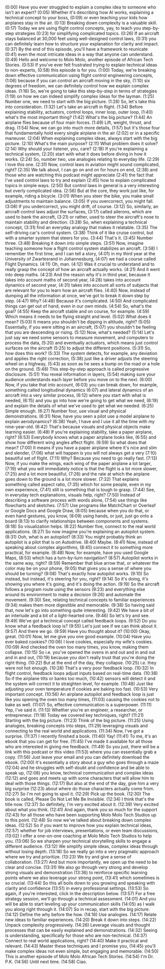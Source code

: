 (0:00) Have you ever struggled to explain a complex idea to someone who isn't an expert? (0:05) Whether it's describing how AI works, explaining a technical concept to your boss, (0:09) or even teaching your kids how airplanes stay in the air. (0:13) Breaking down complexity is a valuable skill. (0:17) Today we are using flight control concepts, yay, to teach you step-by-step strategies (0:23) for simplifying complicated topics.
(0:26) If an aircraft stays balanced at 30,000 feet using well-designed control laws, (0:31) you can definitely learn how to structure your explanation for clarity and impact. (0:37) By the end of this episode, you'll have a framework to reunicate (0:41) even the most intricate ideas in a way that anyone can understand. (0:49) Hello and welcome to Molo Molo, another episode of African Tech Stories.
(0:53) If you've ever felt frustrated trying to explain technical ideas to non-experts, (0:58) this episode is for you. (1:00) Today, we're breaking down effective communication using flight control engineering concepts, (1:06) because if you can control an aircraft moving in the sky, (1:10) six degrees of freedom, we can definitely control how we explain complex ideas. (1:16) So, we're going to take this step-by-step in terms of strategies (1:19) on how we can indeed simplify complex ideas for the layman.
(1:25) Number one, we need to start with the big picture. (1:28) So, let's take this into consideration. (1:32) Let's take an aircraft in flight.
(1:34) Before explaining stability, actuators, control loops, inner loop, outer loop, (1:40) what's the most important thing? (1:42) What's the big picture? (1:44) An airplane flies because of four main forces. (1:49) Lift, weight, thrust, and drag. (1:54) Now, we can go into much more details, (1:57) but it's those four that fundamentally hold every single airplane in the air (2:02) or in a specific maneuver.
(2:04) When explaining complex ideas, always start with the big picture. (2:10) What's the main purpose? (2:11) What problem does it solve? (2:14) Why should your listener, you, care? (2:18) If you're explaining a technical system, (2:20) start with what it does before diving in how it works. (2:24) So, number two, use analogies relating to everyday life.
(2:29) I love this one. (2:31) Now, control laws in aviation might sound complicated, right? (2:35) We talk about, I can go on and on for hours on end, (2:38) and those who are watching this podcast might appreciate (2:41) the fact that I've used control laws to try and explain (2:45) how to explain complicated topics in simple ways. (2:50) But control laws in general is a very interesting but overly complicated idea.
(2:56) But at the core, they work just like, for example, riding a bicycle. (3:01) When you steer the bike, you make small adjustments to maintain balance. (3:05) If you overcorrect, you might fall.
(3:08) If you undercorrect, you might drift, of course. (3:12) So, similarly, an aircraft control laws adjust the surfaces, (3:17) called ailerons, which are used to bank the aircraft, (3:21) or rather, used to steer the aircraft's nose to maintain stability and direction. (3:28) So, when explaining a technical concept, (3:31) find an everyday analogy that makes it relatable.
(3:35) The self-driving car's control system. (3:38) Think of it like cruise control, but with a smarter system that steers for you. (3:44) That's it.
(3:45) Number three. (3:48) Breaking it down into simple steps. (3:51) Now, imagine teaching someone how a flight control system stabilizes an aircraft.
(3:58) I remember the first time, and I can tell a story, (4:01) in my third year at the University of Zwartesrand in Johannesburg, (4:07) we had a course called Flight Dynamics. (4:11) Oh, man. (4:12) Was it crucial to understand and to really grasp the concept of how an aircraft actually works.
(4:21) And it went into deep maths. (4:23) And the reason why it's in third year, because it takes into account maths of second year, (4:28) takes into account dynamics of second year, (4:31) takes into account all sorts of subjects that are relevant for you to learn how an aircraft flies. (4:40) Now, instead of dumping all the information at once, we've got to break it down step by step.
(4:47) Why? (4:48) Because it's complicated. (4:50) And complicated things can get out of hand, even in our own minds. (4:54) So, what's the goal? (4:55) Keep the aircraft stable and on course, for example.
(4:59) Which means it needs to be flying straight and level. (5:02) What does it mean? (5:03) It means you shouldn't be dipping in altitude, right? (5:05) Essentially, if you were sitting in an aircraft, (5:07) you shouldn't be feeling that you are descending or rising. (5:12) Now, what's needed? (5:14) Let's just say we need some sensors to measure movement, and computers to process the data, (5:20) and eventually actuators, which means just control surfaces on the aircraft (5:25) to adjust the different positions.
(5:31) So, how does this work? (5:33) The system detects, for example, any deviation and applies the right correction, (5:38) just like a driver adjusts the steering wheel on a highway, (5:43) as soon as he sees a bump on the road or a hole on the ground. (5:48) This step-by-step approach is called progressive disclosure. (5:51) You reveal information in layers, (5:54) making sure your audience understands each layer before you move on to the next.
(6:00) Now, if you take that into account, (6:03) you can break down, for example, something called longitudinal dynamics (6:07) and lateral dynamics of an aircraft into a very similar process, (6:12) where you start with what is needed, (6:15) and you go into how we're going to get what we need, (6:19) and explain the details of what we've used to get what we needed. (6:25) Simple enough. (6:27) Number four, use visual and physical demonstrations.
(6:31) Now, have you seen a pilot use a model airplane to explain aerodynamics? (6:38) Yeah, I have and I use it all the time with my nine-year-old. (6:42) That's because visuals and physical objects make learning easier. (6:48) If you're explaining stability, take a paper airplane, right? (6:53) Everybody knows what a paper airplane looks like, (6:55) and show how different wing angles affect flight.
(6:59) So what does that mean? (7:00) It means if you have a paper airplane where it's nice and slim and slender, (7:06) what will happen is you will not always get a very (7:10) beautiful set of flight. (7:11) Why? Because you need to go really fast. (7:13) Now, if you make the wings, each wing of the paper airplane a lot larger, (7:19) what you will immediately notice is that the flight is a lot more slower, (7:25) and a lot more beautiful, (7:26) and the rate at which the airplane goes down to the ground is a lot more slower.
(7:32) That explains something called aspect ratio, (7:35) which for some people, even in my own experience, (7:41) still is something that is tough to grasp. (7:44) See, in everyday tech explanations, visuals help, right? (7:50) Instead of describing a software process with words alone, (7:54) use things like flowcharts and sketches. (7:57) Use programs like MatchChart or Overleaf or Google Docs and Google Draw, (8:05) because when you do that, or even hand gestures, you know, (8:09) using hands, or just, just go onto a board (8:13) to clarify relationships between components and systems.
(8:18) So visualization helps. (8:22) Number five, connect to the real world applications. (8:27) So now imagine you're explaining an autopilot system.
(8:31) Ooh, what is an autopilot? (8:33) You might probably think an autopilot is a pilot that is on Autodrive. (8:40) Maybe. (8:41) Now, instead of speaking about complex algorithms, (8:45) connect it to something more practical, for example.
(8:48) Now, for example, have you used Google Maps, (8:53) which has a turn-by-turn navigation? (8:57) Autopilot works in the same way, right? (8:59) Remember that blue arrow that, or whatever the color may be on your phone, (9:05) that gives you a sense of where you should be turning? (9:08) That's exactly how autopilot works. (9:10) So instead, but instead, it's steering for you, right? (9:14) So it's doing, it's showing you where it's going, and it's doing the action. (9:19) So the aircraft follows a program route using the sensors (9:23) and everything else around its environment to make a decision (9:26) and automate the movement.
(9:30) See, relating technical concepts to familiar experiences (9:34) makes them more digestible and memorable. (9:38) So having said that, now let's go into something quite interesting. (9:42) We have a bit of an interlude and a bit of a light-hearted one.
(9:46) So let's try and see. (9:49) We've got a technical concept called feedback loops. (9:52) Do you know what a feedback loop is? (9:55) Let's just see if we can think about it.
(9:57) And there we go. (9:59) Have you thought about it? (10:00) Okay, great. (10:01) Now, let me give you one good example.
(10:04) Have you ever baked cookies? (10:06) I love cookies, especially my wife's cookies. (10:09) And checked the oven too many times, you know, making them collapse. (10:15) So i.e. you've opened the ovens in and out and in and out and in and out, (10:19) because you don't really trust that you're doing the right thing.
(10:22) But at the end of the day, they collapse. (10:25) i.e. they were not hot enough. (10:28) That's a very poor feedback loop.
(10:32) In flight control, feedback loops adjust inputs based on real-time data. (10:38) So if the airplane tilts or banks too much, (10:42) sensors will detect it and the system will correct it to straighten level, for example. (10:48) Just like adjusting your oven temperature if cookies are baking too fast.
(10:53) Very important concept. (10:56) An airplane autopilot and feedback loop is just like you opening the oven too many times, (11:03) causing the cookies not to bake as well. (11:07) So, effective communication is a superpower.
(11:11) Yep, I've said it. (11:13) Whether you're an engineer, a researcher, or entrepreneur. (11:18) Today we covered key techniques, right? (11:21) Starting with the big picture.
(11:23) Think of the big picture. (11:25) Using analogies, breaking concepts into steps, (11:29) leveraging visuals and connecting to the real world and applications. (11:34) Now, I've got a surprise.
(11:37) I recently finished a book. (11:40) Yay! (11:41) To me, it's an ebook that you can get for free. (11:45) I've made it available for all those who are interested in giving me feedback.
(11:49) So you just, there will be a link with this podcast or this video (11:53) where you can essentially grab a copy. (11:56) Just leave your email and you can definitely download the ebook. (12:00) It's essentially a story about a guy who goes through a maze (12:04) and he struggles with self-doubt and confidence and be able to speak up, (12:08) you know, technical communication and complex ideas (12:12) and goes and meets up with some characters that will allow him to deal with those things.
(12:17) But also at the end of the day, give him a very big surprise (12:23) about where do those characters actually come from. (12:27) So I'm not going to spoil it. (12:29) Pick up the book.
(12:30) The book is called, Please Do Not Let Me Be Invisible. (12:34) I think that's the title now. (12:37) So definitely, I'm very excited about it.
(12:39) Very excited about what you think. (12:41) And again, thank you so much for the support (12:43) for all those who have been supporting Molo Molo Tech Studios up to this point. (12:48) So now we've talked about breaking down complex ideas.
(12:52) So if you want to improve how you explain technical ideas, (12:57) whether for job interviews, presentations, or even team discussions, (13:02) I offer a one-on-one coaching at Molo Molo Tech Studios to help you. (13:06) So we sharpen your technical storytelling skills to engage a different audience. (13:12) We simplify simple ideas, complex ideas through without losing depth.
(13:18) So we really go into a very pragmatic approach where we try and prioritize. (13:23) We try and give a sense of collaboration. (13:27) And but more importantly, we open up the need to be clear and concise.
(13:31) We also go through very strong and develop strong visuals and demonstration (13:36) to reinforce specific learning points where we also leverage your strong point, (13:41) which sometimes is so crucial. (13:44) So this all boils down to you growing and speaking with clarity and confidence (13:51) in every professional settings. (13:53) So again, if you're interested, click in the description below.
(13:57) For a free strategy session, we'll go through a technical assessment. (14:01) And you will be able to start leveling up your communication skills (14:05) as I walk you along right through it. (14:07) So in recap, start with the big picture.
(14:12) Define the why before the how. (14:16) Use analogies. (14:17) Relate new ideas to familiar experiences.
(14:20) Break it down into steps. (14:22) Unpack complexity progressively. (14:26) Leverage visuals and thought processes that can be easily explained and demonstrations.
(14:32) Seeing is understanding, specifically for those who are non-technical. (14:37) Connect to real world applications, right? (14:40) Make it practical and relevant. (14:43) Master these techniques and I promise you, (14:45) you'll make complex ideas not even simple, but engaging and memorable.
(14:50) This is another episode of Molo Molo African Tech Stories. (14:54) I'm Dr. P.K. (14:56) Until next time. (14:58) Ciao.
